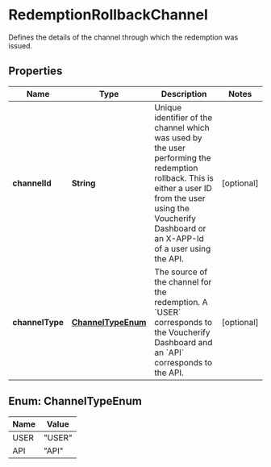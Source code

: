 

# RedemptionRollbackChannel

Defines the details of the channel through which the redemption was issued.

## Properties

| Name | Type | Description | Notes |
|------------ | ------------- | ------------- | -------------|
|**channelId** | **String** | Unique identifier of the channel which was used by the user performing the redemption rollback. This is either a user ID from the user using the Voucherify Dashboard or an X-APP-Id of a user using the API. |  [optional] |
|**channelType** | [**ChannelTypeEnum**](#ChannelTypeEnum) | The source of the channel for the redemption. A &#x60;USER&#x60; corresponds to the Voucherify Dashboard and an &#x60;API&#x60; corresponds to the API. |  [optional] |



## Enum: ChannelTypeEnum

| Name | Value |
|---- | -----|
| USER | &quot;USER&quot; |
| API | &quot;API&quot; |



